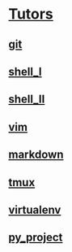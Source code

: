 # [Tutors](https://github.com/faleite/tutors)
## [**git**](https://github.com/faleite/tutors/blob/main/src/git.md)
## [**shell_I**](https://github.com/faleite/tutors/blob/main/src/shell_I.md)
## [**shell_II**](https://github.com/faleite/tutors/blob/main/src/shell_II.md)
## [**vim**](https://github.com/faleite/tutors/blob/main/src/vim.md)
## [**markdown**](https://github.com/faleite/tutors/blob/main/src/markdown.md)
## [**tmux**](https://github.com/faleite/tutors/blob/main/src/tmux.md)
## [**virtualenv**](https://github.com/faleite/tutors/blob/main/src/virtualenv.md)
## [**py_project**](https://github.com/faleite/tutors/blob/main/src/projeto.md)